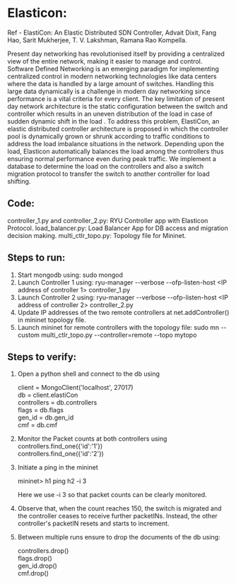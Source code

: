 # Elasticon:

Ref - ElastiCon: An Elastic Distributed SDN Controller, Advait Dixit, Fang Hao, Sarit Mukherjee, T. V. Lakshman, Ramana Rao Kompella.

Present day networking has revolutionised itself by
providing a centralized view of the entire network, making it
easier to manage and control. Software Defined Networking is
an emerging paradigm for implementing centralized control in
modern networking technologies like data centers where the data
is handled by a large amount of switches. Handling this large
data dynamically is a challenge in modern day networking since
performance is a vital criteria for every client. The key limitation
of present day network architecture is the static configuration
between the switch and controller which results in an uneven
distribution of the load in case of sudden dynamic shift in the
load .
To address this problem, ElastiCon, an elastic distributed
controller architecture is proposed in which the controller pool is
dynamically grown or shrunk according to traffic conditions to
address the load imbalance situations in the network. Depending
upon the load, Elasticon automatically balances the load among
the controllers thus ensuring normal performance even during
peak traffic. We implement a database to determine the load on
the controllers and also a switch migration protocol to transfer
the switch to another controller for load shifting.


Code:
-------------------------------------------------
controller_1.py and controller_2.py: RYU Controller app with Elasticon Protocol.
load_balancer.py: Load Balancer App for DB access and migration decision making.
multi_ctlr_topo.py: Topology file for Mininet.


Steps to run:
--------------------------------------------------
1) Start mongodb using: sudo mongod
2) Launch Controller 1 using:
ryu-manager --verbose --ofp-listen-host <IP address of controller 1> controller_1.py
3) Launch Controller 2 using:
ryu-manager --verbose --ofp-listen-host <IP address of controller 2> controller_2.py
4) Update IP addresses of the two remote controllers at net.addController() in mininet topology file.
5) Launch mininet for remote controllers with the topology file:
sudo mn --custom multi_ctlr_topo.py --controller=remote --topo mytopo


Steps to verify:
---------------------------------------------------
1) Open a python shell and connect to the db using
   
   client = MongoClient('localhost', 27017)      
   db = client.elastiCon     
   controllers = db.controllers   
   flags = db.flags  
   gen_id = db.gen_id  
   cmf = db.cmf   

2) Monitor the Packet counts at both controllers using
   controllers.find_one({'id':'1'})  
   controllers.find_one({'id':'2'})   

3) Initiate a ping in the mininet
   
   mininet> h1 ping h2 -i 3   
   
   Here we use -i 3 so that packet counts can be clearly monitored.

4) Observe that, when the count reaches 150, the switch is migrated and the controller ceases to receive further packetINs. Instead, the other controller's packetIN resets and starts to increment.

5) Between multiple runs ensure to drop the documents of the db using:

   controllers.drop()  
   flags.drop()   
   gen_id.drop()  
   cmf.drop()    




